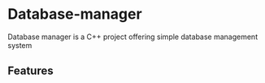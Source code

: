 # Database-manager
Database manager is a C++ project offering simple database management system 

## Features

